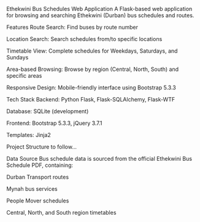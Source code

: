 Ethekwini Bus Schedules Web Application
A Flask-based web application for browsing and searching Ethekwini (Durban) bus schedules and routes.

Features
  Route Search: Find buses by route number
  
  Location Search: Search schedules from/to specific locations
  
  Timetable View: Complete schedules for Weekdays, Saturdays, and Sundays
  
  Area-based Browsing: Browse by region (Central, North, South) and specific areas
  
  Responsive Design: Mobile-friendly interface using Bootstrap 5.3.3

Tech Stack
  Backend: Python Flask, Flask-SQLAlchemy, Flask-WTF
  
  Database: SQLite (development)
  
  Frontend: Bootstrap 5.3.3, jQuery 3.7.1
  
  Templates: Jinja2

Project Structure
  to follow...

Data Source
  Bus schedule data is sourced from the official Ethekwini Bus Schedule PDF, containing:
  
  Durban Transport routes
  
  Mynah bus services
  
  People Mover schedules
  
  Central, North, and South region timetables
